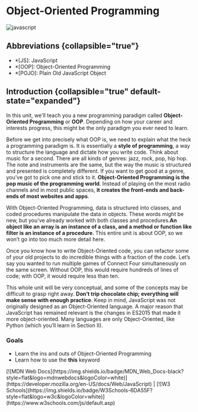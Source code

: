 # Object-Oriented Programming

![javascript](javaScript.jpeg)

## Abbreviations {collapsible="true"}

- \*[JS]: JavaScript
- \*[OOP]: Object-Oriented Programming
- \*[POJO]: Plain Old JavaScript Object

## Introduction {collapsible="true" default-state="expanded"}

In this unit, we'll teach you a new programming paradigm called **Object-Oriented Programming** or **OOP**. Depending on
how your career and interests progress, this might be the only paradigm you ever need to learn.

Before we get into precisely what OOP is, we need to explain what the heck a programming paradigm is. It is essentially
a **style of programming**, a way to structure the language and dictate how you write code. Think about music for a
second. There are all kinds of genres: jazz, rock, pop, hip hop. The note and instruments are the same, but the way the
music is structured and presented is completely different. If you want to get good at a genre, you’ve got to pick one
and stick to it. **Object-Oriented Programming is the pop music of the programming world**. Instead of playing on the
most radio channels and in most public spaces, **it creates the front-ends and back-ends of most websites and apps**.

With Object-Oriented Programming, data is structured into classes, and coded procedures manipulate the data in objects.
These words might be new, but you've already worked with both classes and procedures.**An object like an array is an
instance of a class, and a method or function like filter is an instance of a procedure**. This entire unit is about
OOP, so we won’t go into too much more detail here.

Once you know how to write Object-Oriented code, you can refactor some of your old projects to do incredible things with
a fraction of the code. Let’s say you wanted to run multiple games of Connect Four simultaneously on the same screen.
Without OOP, this would require hundreds of lines of code; with OOP, it would require less than ten.

This whole unit will be very conceptual, and some of the concepts may be difficult to grasp right away. **Don’t trip
chocolate chip; everything will make sense with enough practice**. Keep in mind, JavaScript was not originally designed
as an Object-Oriented language. A major reason that JavaScript has remained relevant is the changes in ES2015 that made
it more object-oriented. Many languages are only Object-Oriented, like Python (which you’ll learn in Section II).

### Goals

- Learn the ins and outs of Object-Oriented Programming
- Learn how to use the **this** keyword

<seealso>
[![MDN Web Docs](https://img.shields.io/badge/MDN_Web_Docs-black?style=flat&logo=mdnwebdocs&logoColor=white)](https://developer.mozilla.org/en-US/docs/Web/JavaScript) |
[![W3 Schools](https://img.shields.io/badge/W3Schools-6DA55F?style=flat&logo=w3c&logoColor=white)](https://www.w3schools.com/js/default.asp)
</seealso>
